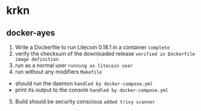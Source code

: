 # krkn

## docker-ayes
1. Write a Dockerfile to run Litecoin 0.18.1 in a container
    `complete`
2. verify the checksum of the downloaded release
    `verified in Dockerfile image definition`
3. run as a normal user 
    `running as litecoin user`
4. run without any modifiers
    `Makefile`
 - should run the daemon
    `handled by docker-compose.yml`
 - print its output to the console
    `handled by docker-compose.yml` 
5. Build should be security conscious
    `added trivy scanner`
